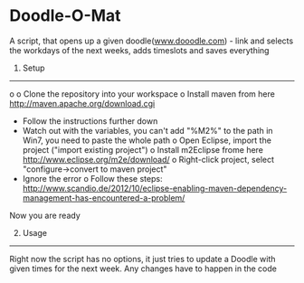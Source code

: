 Doodle-O-Mat
============

A script, that opens up a given doodle(www.dooodle.com) - link and selects the workdays of the next weeks, adds timeslots and saves everything


1. Setup
-----------

o
o Clone the repository into your workspace
o Install maven from here http://maven.apache.org/download.cgi
  - Follow the instructions further down
  - Watch out with the variables, you can't add "%M2%" to the path in Win7, you need to paste the whole path
o Open Eclipse, import the project ("import existing project")
o Install m2Eclipse frome here http://www.eclipse.org/m2e/download/
o Right-click project, select "configure->convert to maven project"
  - Ignore the error
o Follow these steps: http://www.scandio.de/2012/10/eclipse-enabling-maven-dependency-management-has-encountered-a-problem/

Now you are ready

2. Usage
----------
Right now the script has no options, it just tries to update a Doodle with given times for the next week. Any changes have to
happen in the code
